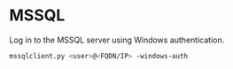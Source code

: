 # MSSQL

Log in to the MSSQL server using Windows authentication.

```sh
mssqlclient.py <user>@<FQDN/IP> -windows-auth
```